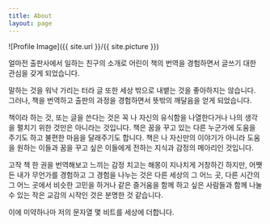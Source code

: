 ```yaml
---
title: About
layout: page
---
```

![Profile Image]({{ site.url }}/{{ site.picture }})

얼마전 출판사에서 일하는 친구의 소개로 어린이 책의 번역을 경험하면서 글쓰기 대한 관심을 갖게 되었습니다.

말하는 것을 워낙 가리는 터라 글 또한 세상 밖으로 내뱉는 것을 좋아하지는 않습니다. 그러나, 책을 번역하고 출판의 과정을 경험하면서 뜻밖의 깨달음을 얻게 되었습니다.

책이라 하는 것, 또는 글을 쓴다는 것은 꼭 나 자신의 유식함을 나열한다거나 나의 생각을 펼치기 위한 것만은 아니라는 것입니다.
책은 꿈을 꾸고 있는 다른 누군가에 도움을 주기도 하고 불편한 마음을 달래주기도 합니다. 책은 나 자신만의 이야기가 아니라 도움을 원하는 이들과 꿈을 꾸고 싶은 이들에게 전하는 지식과 감정의 메아리인 것입니다.

고작 책 한 권을 번역해보고 느끼는 감정 치고는 해몽이 지나치게 거창하긴 하지만, 어쨋든 내가 무언가를 경험하고 그 경험을 나누는 것은 다른 세상의 그 어느 곳, 다른 시간의 그 어느 곳에서 비슷한 고민을 하거나 같은 즐거움을 함께 하고 싶은 사람들과 함께 나눌 수 있는 작은 교감의 시작인 것은 분명한 것 같습니다.

이에 미약하나마 저의 문자열 몇 비트를 세상에 더합니다.
